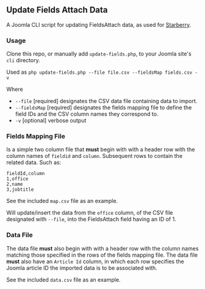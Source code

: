 ## Update Fields Attach Data

A Joomla CLI script for updating FieldsAttach data, as used for [Starberry](http://starberry.tv/).

### Usage

Clone this repo, or manually add `update-fields.php`, to your Joomla site's `cli` directory.

Used as `php update-fields.php --file file.csv --fieldsMap fields.csv -v`

Where
 
 * `--file` [required] designates the CSV data file containing data to import.
 * `--fieldsMap` [required] designates the fields mapping file to define the field IDs and the CSV column names they correspond to.
 * `-v` [optional] verbose output
 
### Fields Mapping File
Is a simple two column file that  **must** begin with with a header row with the column names of `fieldid` and `column`. Subsequent rows to contain the related data. Such as:
 
    fieldId,column
    1,office
    2,name
    3,jobtitle

See the included `map.csv` file as an example.

Will update/insert the data from the `office` column, of the CSV file designated with `--file`, into the FieldsAttach field having an ID of 1.

### Data File
The data file **must** also begin with with a header row with the column names matching those specified in the rows of the fields mapping file. The data file **must** also have an `Article Id` column, in which each row specifies the Joomla article ID the imported data is to be associated with.  

See the included `data.csv` file as an example.